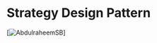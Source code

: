 # Strategy Design Pattern

[![AbdulraheemSB](https://circleci.com/gh/AbdulraheemSB/lab-10.svg?style=svg)]